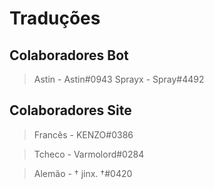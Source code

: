 # Traduções

## Colaboradores Bot
> Astin - Astin#0943
> Sprayx - Spray#4492

## Colaboradores Site
> Francês - KENZO#0386

> Tcheco - Varmolord#0284

> Alemão - † jinx. †#0420
